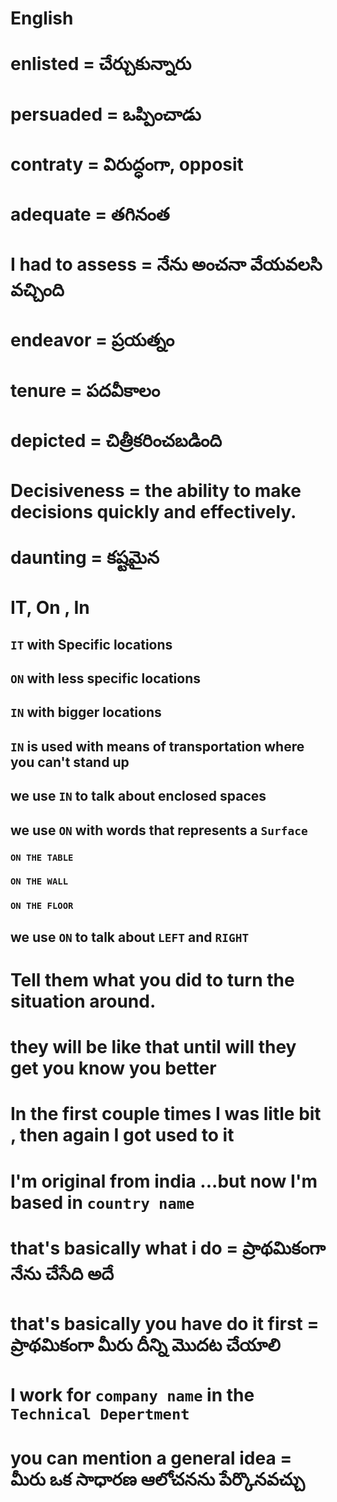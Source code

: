 # English

# enlisted = చేర్చుకున్నారు
# persuaded = ఒప్పించాడు
# contraty = విరుద్ధంగా, opposit
# adequate = తగినంత
# I had to assess = నేను అంచనా వేయవలసి వచ్చింది
# endeavor = ప్రయత్నం
# tenure = పదవీకాలం
# depicted = చిత్రీకరించబడింది
# Decisiveness = the ability to make decisions quickly and effectively.
# daunting = కష్టమైన
# 

# IT, On , In

## `IT` with Specific locations 
## `ON` with less specific locations
## `IN` with bigger locations

## `IN` is used with means of transportation where you can't stand up
## we use `IN` to talk about enclosed spaces

## we use `ON` with words that represents a `Surface`
### `ON THE TABLE`
### `ON THE WALL`
### `ON THE FLOOR`
## we use `ON` to talk about `LEFT` and `RIGHT`



#  Tell them what you did to turn the situation around. 
#  they will be like that until will they get you know you better
#  In the first couple times I was litle bit ` `, then again I got used to it
#  I'm original from india ...but now I'm based in `country name`
# that's basically what i do = ప్రాథమికంగా నేను చేసేది అదే
# that's basically you have do it first = ప్రాథమికంగా మీరు దీన్ని మొదట చేయాలి
# I work for `company name` in the `Technical Depertment`
#  you can mention a general idea  = మీరు ఒక సాధారణ ఆలోచనను పేర్కొనవచ్చు

